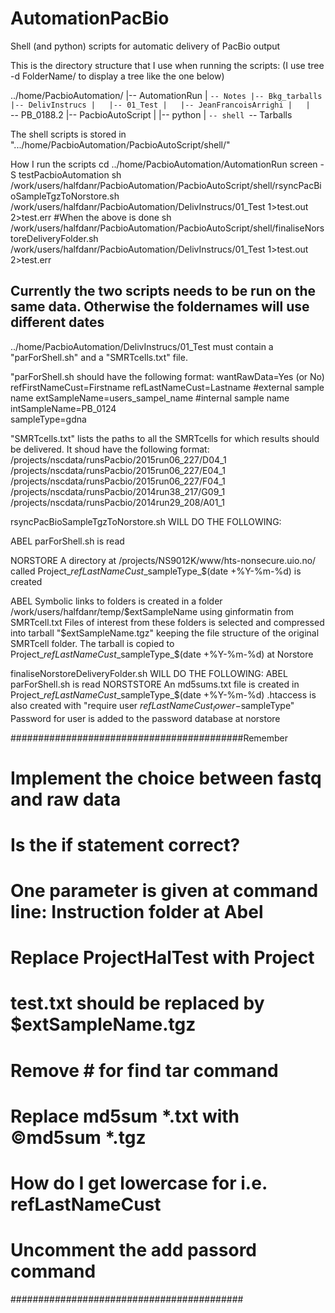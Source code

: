# AutomationPacBio
Shell (and python) scripts for automatic delivery of PacBio output

This is the directory structure that I use when running the scripts:
(I use tree -d FolderName/ to display a tree like the one below)

../home/PacbioAutomation/
|-- AutomationRun
|   `-- Notes
|-- Bkg_tarballs
|-- DelivInstrucs
|   |-- 01_Test
|   |-- JeanFrancoisArrighi
|   |   `-- PB_0188.2
|-- PacbioAutoScript
|   |-- python
|   `-- shell
`-- Tarballs

The shell scripts is stored in ".../home/PacbioAutomation/PacbioAutoScript/shell/"

How I run the scripts
cd ../home/PacbioAutomation/AutomationRun
screen -S testPacbioAutomation
sh /work/users/halfdanr/PacbioAutomation/PacbioAutoScript/shell/rsyncPacBioSampleTgzToNorstore.sh /work/users/halfdanr/PacbioAutomation/DelivInstrucs/01_Test 1>test.out 2>test.err
#When the above is done
sh /work/users/halfdanr/PacbioAutomation/PacbioAutoScript/shell/finaliseNorstoreDeliveryFolder.sh /work/users/halfdanr/PacbioAutomation/DelivInstrucs/01_Test 1>test.out 2>test.err
## Currently the two scripts needs to be run on the same data. Otherwise the foldernames will use different dates

../home/PacbioAutomation/DelivInstrucs/01_Test must contain a "parForShell.sh" and a "SMRTcells.txt" file.

"parForShell.sh should have the following format:
wantRawData=Yes (or No)
refFirstNameCust=Firstname
refLastNameCust=Lastname
#external sample name
extSampleName=users_sampel_name	
#internal sample name
intSampleName=PB_0124		
sampleType=gdna

"SMRTcells.txt" lists the paths to all the SMRTcells for which results should be delivered.
It shoud have the following format:
/projects/nscdata/runsPacbio/2015run06_227/D04_1
/projects/nscdata/runsPacbio/2015run06_227/E04_1
/projects/nscdata/runsPacbio/2015run06_227/F04_1
/projects/nscdata/runsPacbio/2014run38_217/G09_1
/projects/nscdata/runsPacbio/2014run29_208/A01_1 

rsyncPacBioSampleTgzToNorstore.sh WILL DO THE FOLLOWING: 

ABEL
parForShell.sh is read

NORSTORE
A directory at /projects/NS9012K/www/hts-nonsecure.uio.no/ called Project\_$refLastNameCust\_$sampleType\_$(date +%Y-%m-%d) is created

ABEL
Symbolic links to folders is created in a folder /work/users/halfdanr/temp/$extSampleName using ginformatin from SMRTcell.txt 
Files of interest from these folders is selected and compressed into tarball "$extSampleName.tgz" keeping the file structure of the original SMRTcell folder.
The tarball is copied to Project\_$refLastNameCust\_$sampleType\_$(date +%Y-%m-%d) at Norstore


 finaliseNorstoreDeliveryFolder.sh  WILL DO THE FOLLOWING:
ABEL
parForShell.sh is read
NORSTSTORE
An md5sums.txt file is created in Project\_$refLastNameCust\_$sampleType\_$(date +%Y-%m-%d)
.htaccess is also created with "require user $refLastNameCust_lower-$sampleType"
Password for user is added to the password database at norstore

##########################################Remember
# Implement the choice between fastq and raw data
# Is the if statement correct?
# One  parameter is given at command line: Instruction folder at Abel
# Replace ProjectHalTest with Project
# test.txt should be replaced by $extSampleName.tgz
# Remove # for find tar command
# Replace md5sum *.txt with ©md5sum *.tgz
# How do I get lowercase for i.e. refLastNameCust
# Uncomment the add passord command
##########################################




